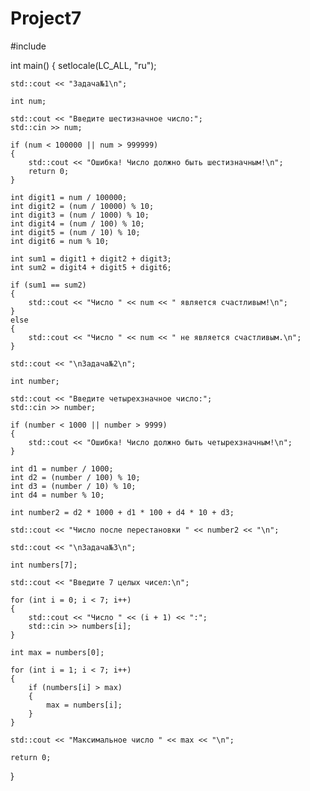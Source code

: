 # Project7

#include <iostream>

int main()
{
	setlocale(LC_ALL, "ru");

	std::cout << "Задача№1\n";

    int num;

    std::cout << "Введите шестизначное число:";
    std::cin >> num;

    if (num < 100000 || num > 999999) 
    {
        std::cout << "Ошибка! Число должно быть шестизначным!\n";
        return 0;
    }

    int digit1 = num / 100000;
    int digit2 = (num / 10000) % 10;
    int digit3 = (num / 1000) % 10;
    int digit4 = (num / 100) % 10;
    int digit5 = (num / 10) % 10;
    int digit6 = num % 10;

    int sum1 = digit1 + digit2 + digit3;
    int sum2 = digit4 + digit5 + digit6;

    if (sum1 == sum2)
    {
        std::cout << "Число " << num << " является счастливым!\n";
    }
    else
    {
        std::cout << "Число " << num << " не является счастливым.\n";
    }

    std::cout << "\nЗадача№2\n";

    int number;

    std::cout << "Введите четырехзначное число:";
    std::cin >> number;

    if (number < 1000 || number > 9999)
    {
        std::cout << "Ошибка! Число должно быть четырехзначным!\n";
    }

    int d1 = number / 1000;
    int d2 = (number / 100) % 10;
    int d3 = (number / 10) % 10;
    int d4 = number % 10;

    int number2 = d2 * 1000 + d1 * 100 + d4 * 10 + d3;

    std::cout << "Число после перестановки " << number2 << "\n";

    std::cout << "\nЗадача№3\n";

    int numbers[7];

    std::cout << "Введите 7 целых чисел:\n";

    for (int i = 0; i < 7; i++) 
    {
        std::cout << "Число " << (i + 1) << ":";
        std::cin >> numbers[i];
    }

    int max = numbers[0];

    for (int i = 1; i < 7; i++) 
    {
        if (numbers[i] > max) 
        {
            max = numbers[i];
        }
    }

    std::cout << "Максимальное число " << max << "\n";

	return 0;

}
